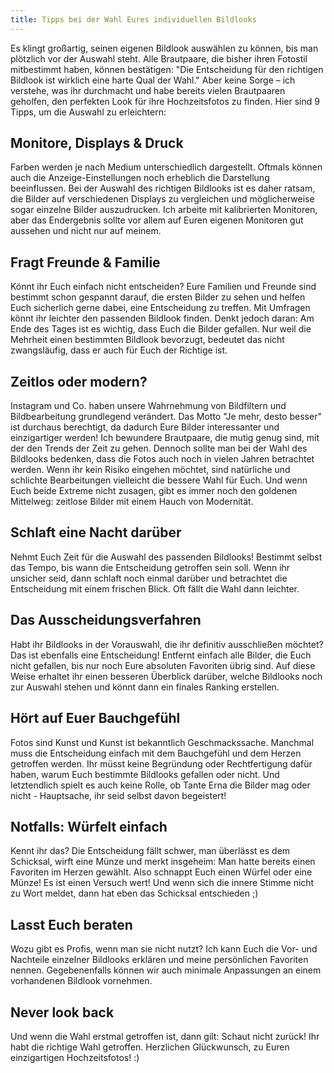 ```yaml
---
title: Tipps bei der Wahl Eures individuellen Bildlooks
---
```


Es klingt großartig, seinen eigenen Bildlook auswählen zu können, bis man plötzlich vor der Auswahl steht. Alle Brautpaare, die bisher ihren Fotostil mitbestimmt haben, können bestätigen: "Die Entscheidung für den richtigen Bildlook ist wirklich eine harte Qual der Wahl." Aber keine Sorge – ich verstehe, was ihr durchmacht und habe bereits vielen Brautpaaren geholfen, den perfekten Look für ihre Hochzeitsfotos zu finden. Hier sind 9 Tipps, um die Auswahl zu erleichtern:

## Monitore, Displays & Druck

Farben werden je nach Medium unterschiedlich dargestellt. Oftmals können auch die Anzeige-Einstellungen noch erheblich die Darstellung beeinflussen. Bei der Auswahl des richtigen Bildlooks ist es daher ratsam, die Bilder auf verschiedenen Displays zu vergleichen und möglicherweise sogar einzelne Bilder auszudrucken. Ich arbeite mit kalibrierten Monitoren, aber das Endergebnis sollte vor allem auf Euren eigenen Monitoren gut aussehen und nicht nur auf meinem.

## Fragt Freunde & Familie

Könnt ihr Euch einfach nicht entscheiden? Eure Familien und Freunde sind bestimmt schon gespannt darauf, die ersten Bilder zu sehen und helfen Euch sicherlich gerne dabei, eine Entscheidung zu treffen. Mit Umfragen könnt ihr leichter den passenden Bildlook finden. Denkt jedoch daran: Am Ende des Tages ist es wichtig, dass Euch die Bilder gefallen. Nur weil die Mehrheit einen bestimmten Bildlook bevorzugt, bedeutet das nicht zwangsläufig, dass er auch für Euch der Richtige ist.

## Zeitlos oder modern?

Instagram und Co. haben unsere Wahrnehmung von Bildfiltern und Bildbearbeitung grundlegend verändert. Das Motto "Je mehr, desto besser" ist durchaus berechtigt, da dadurch Eure Bilder interessanter und einzigartiger werden! Ich bewundere Brautpaare, die mutig genug sind, mit der den Trends der Zeit zu gehen. Dennoch sollte man bei der Wahl des Bildlooks bedenken, dass die Fotos auch noch in vielen Jahren betrachtet werden. Wenn ihr kein Risiko eingehen möchtet, sind natürliche und schlichte Bearbeitungen vielleicht die bessere Wahl für Euch. Und wenn Euch beide Extreme nicht zusagen, gibt es immer noch den goldenen Mittelweg: zeitlose Bilder mit einem Hauch von Modernität.

## Schlaft eine Nacht darüber

Nehmt Euch Zeit für die Auswahl des passenden Bildlooks! Bestimmt selbst das Tempo, bis wann die Entscheidung getroffen sein soll. Wenn ihr unsicher seid, dann schlaft noch einmal darüber und betrachtet die Entscheidung mit einem frischen Blick. Oft fällt die Wahl dann leichter.

## Das Ausscheidungsverfahren

Habt ihr Bildlooks in der Vorauswahl, die ihr definitiv ausschließen möchtet? Das ist ebenfalls eine Entscheidung! Entfernt einfach alle Bilder, die Euch nicht gefallen, bis nur noch Eure absoluten Favoriten übrig sind. Auf diese Weise erhaltet ihr einen besseren Überblick darüber, welche Bildlooks noch zur Auswahl stehen und könnt dann ein finales Ranking erstellen.

## Hört auf Euer Bauchgefühl

Fotos sind Kunst und Kunst ist bekanntlich Geschmackssache. Manchmal muss die Entscheidung einfach mit dem Bauchgefühl und dem Herzen getroffen werden. Ihr müsst keine Begründung oder Rechtfertigung dafür haben, warum Euch bestimmte Bildlooks gefallen oder nicht. Und letztendlich spielt es auch keine Rolle, ob Tante Erna die Bilder mag oder nicht - Hauptsache, ihr seid selbst davon begeistert!

## Notfalls: Würfelt einfach

Kennt ihr das? Die Entscheidung fällt schwer, man überlässt es dem Schicksal, wirft eine Münze und merkt insgeheim: Man hatte bereits einen Favoriten im Herzen gewählt. Also schnappt Euch einen Würfel oder eine Münze! Es ist einen Versuch wert! Und wenn sich die innere Stimme nicht zu Wort meldet, dann hat eben das Schicksal entschieden ;)

## Lasst Euch beraten

Wozu gibt es Profis, wenn man sie nicht nutzt? Ich kann Euch die Vor- und Nachteile einzelner Bildlooks erklären und meine persönlichen Favoriten nennen. Gegebenenfalls können wir auch minimale Anpassungen an einem vorhandenen Bildlook vornehmen.

## Never look back

Und wenn die Wahl erstmal getroffen ist, dann gilt: Schaut nicht zurück! Ihr habt die richtige Wahl getroffen. Herzlichen Glückwunsch, zu Euren einzigartigen Hochzeitsfotos! :)
